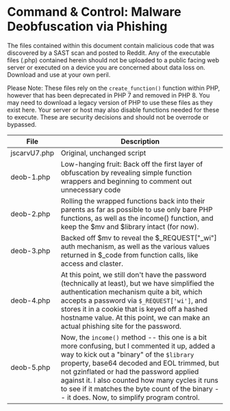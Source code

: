 # Command & Control: Malware Deobfuscation via Phishing

The files contained within this document contain malicious code that was discovered by a SAST scan and posted to Reddit. Any of the executable files (.php) contained herein should not be uploaded to a public facing web server or executed on a device you are concerned about data loss on. Download and use at your own peril.

Please Note: These files rely on the `create_function()` function within PHP, however that has been deprecated in PHP 7 and removed in PHP 8. You may need to download a legacy version of PHP to use these files as they exist here. Your server or host may also disable functions needed for these to execute. These are security decisions and should not be overrode or bypassed.


 File | Description
 --- | ---
 jscarvU7.php | Original, unchanged script
 deob-1.php | Low-hanging fruit: Back off the first layer of obfuscation by revealing simple function wrappers and beginning to comment out unnecessary code
 deob-2.php | Rolling the wrapped functions back into their parents as far as possible to use only bare PHP functions, as well as the income() function, and keep the $mv and $library intact (for now).
 deob-3.php | Backed off $mv to reveal the $_REQUEST["_wi"] auth mechanism, as well as the various values returned in $_code from function calls, like access and claster.
 deob-4.php | At this point, we still don't have the password (technically at least), but we have simplified the authentication mechanism quite a bit, which accepts a password via `$_REQUEST['wi']`, and stores it in a cookie that is keyed off a hashed hostname value. At this point, we can make an actual phishing site for the password.
 deob-5.php | Now, the `income()` method -- this one is a bit more confusing, but I commented it up, added a way to kick out a "binary" of the `$library` property, base64 decoded and EOL trimmed, but not gzinflated or had the password applied against it. I also counted how many cycles it runs to see if it matches the byte count of the binary -- it does. Now, to simplify program control.
 
 
